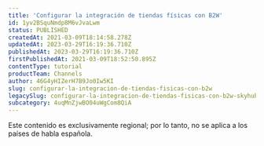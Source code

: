 ```yaml
---
title: 'Configurar la integración de tiendas físicas con B2W'
id: 1yv2BSquNmdp8M6vJvaLwm
status: PUBLISHED
createdAt: 2021-03-09T18:14:58.278Z
updatedAt: 2023-03-29T16:19:36.710Z
publishedAt: 2023-03-29T16:19:36.710Z
firstPublishedAt: 2021-03-09T18:52:50.895Z
contentType: tutorial
productTeam: Channels
author: 46G4yHIZerH7B9Jo0Iw5KI
slug: configurar-la-integracion-de-tiendas-fisicas-con-b2w
legacySlug: configurar-la-integracion-de-tiendas-fisicas-con-b2w-skyhub
subcategory: 4uqMnZjwBO04uWgCom8QiA
---
```


<div class="alert alert-warning" role="alert">Este contenido es exclusivamente regional; 
por lo tanto, no se aplica a los países de habla española.</div>
